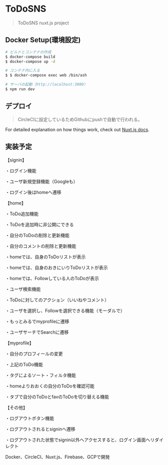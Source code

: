 # ToDoSNS

> ToDoSNS nuxt.js project

## Docker Setup(環境設定)

``` bash
# ビルドとコンテナの作成
$ docker-compose build
$ docker-compose up -d

# コンテナ内に入る
$ $ docker-compose exec web /bin/ash

# サーバの起動（http://localhost:3000）
$ npm run dev

```

## デプロイ
> CircleCIに設定しているためGithubにpushで自動で行われる。

For detailed explanation on how things work, check out [Nuxt.js docs](https://nuxtjs.org).

## 実装予定
【signin】

・ログイン機能

・ユーザ新規登録機能（Googleも）

・ログイン後はhomeへ遷移

【home】

・ToDo追加機能

・ToDoを追加時に非公開にできる

・自分のToDoの削除と更新機能

・自分のコメントの削除と更新機能

・homeでは、自身のToDoリストが表示

・homeでは、自身のおきにいりToDoリストが表示

・homeでは、Followしている人のToDoが表示

・ユーザ検索機能

・ToDoに対してのアクション（いいねやコメント）

・ユーザを選択し、Followを選択できる機能（モーダルで）

・もっとみるでmyprofileに遷移

・ユーザサーチでSearchに遷移

【myprofile】

・自分のプロフィールの変更

・上記のToDo機能

・タグによるソート・フィルタ機能

・homeよりおおくの自分のToDoを確認可能

・タブで自分のToDoとfavのToDoを切り替える機能

【その他】

・ログアウトボタン機能

・ログアウトされるとsigninへ遷移

・ログアウトされた状態でsignin以外へアクセスすると、ログイン画面へリダイレクト

Docker、CircleCI、Nuxt.js、Firebase、GCPで開発
